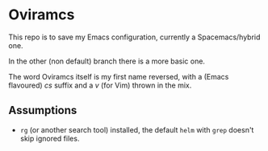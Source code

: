 # Oviramcs

This repo is to save my Emacs configuration, currently a Spacemacs/hybrid one.

In the other (non default) branch there is a more basic one.

The word Oviramcs itself is my first name reversed, with a (Emacs flavoured) *cs* suffix and a *v* (for Vim) thrown in the mix.

## Assumptions

- `rg` (or another search tool) installed, the default `helm` with `grep` doesn't skip ignored files.
